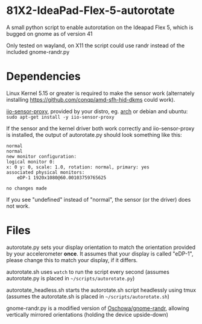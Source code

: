 # 81X2-IdeaPad-Flex-5-autorotate
A small python script to enable autorotation on the Ideapad Flex 5, which is bugged on gnome as of version 41

Only tested on wayland, on X11 the script could use randr instead of the included gnome-randr.py
# Dependencies
Linux Kernel 5.15 or greater is required to make the sensor work (alternately installing https://github.com/conqp/amd-sfh-hid-dkms could work).

[iio-sensor-proxy](https://gitlab.freedesktop.org/hadess/iio-sensor-proxy/), provided by your distro, eg. [arch](https://archlinux.org/packages/community/x86_64/iio-sensor-proxy/) or debian and ubuntu: ```sudo apt-get install -y iio-sensor-proxy```


If the sensor and the kernel driver both work correctly and iio-sensor-proxy is installed, the output of autorotate.py should look something like this:

```
normal
normal
new monitor configuration:
logical monitor 0:
x: 0 y: 0, scale: 1.0, rotation: normal, primary: yes
associated physical monitors:
	eDP-1 1920x1080@60.00103759765625

no changes made
```
If you see "undefined" instead of "normal", the sensor (or the driver) does not work.

# Files
autorotate.py sets your display orientation to match the orientation provided by your accelerometer **once**. It assumes that your display is called "eDP-1", please change this to match your display, if it differs.

autorotate.sh uses ```watch``` to run the script every second (assumes autorotate.py is placed in ```~/scripts/autorotate.py```)

autorotate_headless.sh starts the autorotate.sh script headlessly using tmux (assumes the autorotate.sh is placed in ```~/scripts/autorotate.sh```)

gnome-randr.py is a modified version of [Oschowa/gnome-randr](https://gitlab.com/Oschowa/gnome-randr), allowing vertically mirrored orientations (holding the device upside-down)
